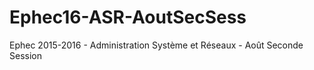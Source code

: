 # Ephec16-ASR-AoutSecSess
Ephec 2015-2016 - Administration Système et Réseaux - Août Seconde Session
